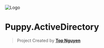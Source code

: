﻿![Logo](favicon.ico)
# Puppy.ActiveDirectory
> Project Created by [**Top Nguyen**](http://topnguyen.net)
